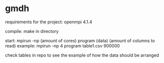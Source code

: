 # gmdh

requirements for the project: openmpi 4.1.4

compile: make in directory

start: mpirun -np (amount of cores) program (data) (amount of columns to read)
example: mpirun -np 4 program table1.csv 900000

check tables in repo to see the example of how the data should be arranged
